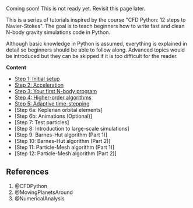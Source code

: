 Coming soon! This is not ready yet. Revisit this page later.


This is a series of tutorials inspired by the course "CFD Python: 12 steps to Navier-Stokes".
The goal is to teach beginners how to write fast and clean N-body gravity simulations code in Python.

Although basic knowledge in Python is assumed, everything is explained in detail so 
beginners should be able to follow along. Advanced topics would be introduced but they
can be skipped if it is too difficult for the reader.

**Content**

- [Step 1: Initial setup](step1.md)
- [Step 2: Acceleration](step2.md)
- [Step 3: Your first N-body program](step3.md)
- [Step 4: Higher-order algorithms](step4.md)
- [Step 5: Adaptive time-stepping](step5.md)
- [Step 6a: Keplerian orbital elements]
- [Step 6b: Animations (Optional)]
- [Step 7: Test particles]
- [Step 8: Introduction to large-scale simulations]
- [Step 9: Barnes-Hut algorithm (Part 1)]
- [Step 10: Barnes-Hut algorithm (Part 2)]
- [Step 11: Particle-Mesh algorithm (Part 1)]
- [Step 12: Particle-Mesh algorithm (Part 2)]



## References
1. @CFDPython
2. @MovingPlanetsAround
3. @NumericalAnalysis